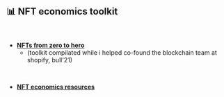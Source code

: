 ## 📊 NFT economics toolkit

<br>

* **[NFTs from zero to hero](zero_to_hero.md)**
  * (toolkit compilated while i helped co-found the blockchain team at shopify, bull'21)
 
<br>
    
* **[NFT economics resources](nft_economomics.md)**


